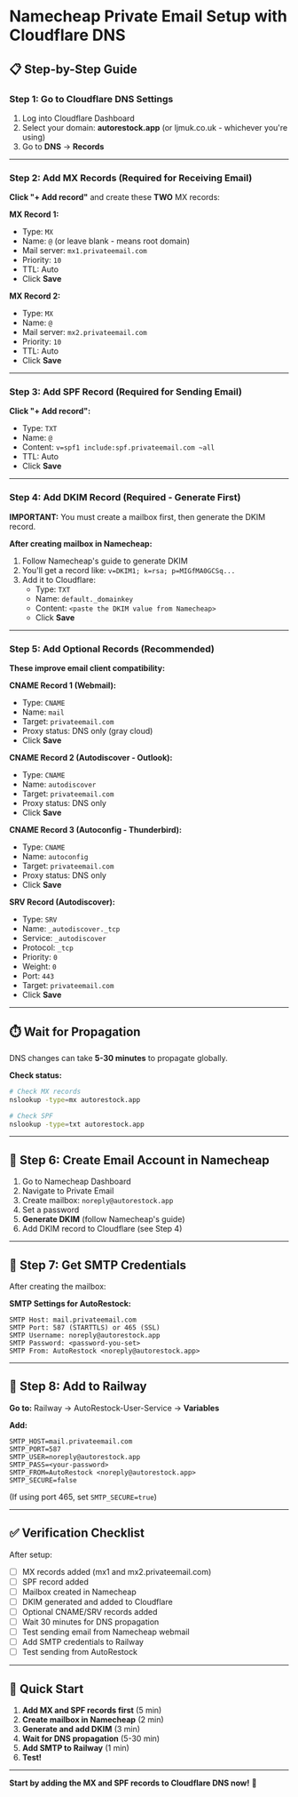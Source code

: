 # Namecheap Private Email Setup with Cloudflare DNS

## 📋 Step-by-Step Guide

### Step 1: Go to Cloudflare DNS Settings

1. Log into Cloudflare Dashboard
2. Select your domain: **autorestock.app** (or ljmuk.co.uk - whichever you're using)
3. Go to **DNS** → **Records**

---

### Step 2: Add MX Records (Required for Receiving Email)

**Click "+ Add record"** and create these **TWO** MX records:

**MX Record 1:**
- Type: `MX`
- Name: `@` (or leave blank - means root domain)
- Mail server: `mx1.privateemail.com`
- Priority: `10`
- TTL: Auto
- Click **Save**

**MX Record 2:**
- Type: `MX`
- Name: `@`
- Mail server: `mx2.privateemail.com`
- Priority: `10`
- TTL: Auto
- Click **Save**

---

### Step 3: Add SPF Record (Required for Sending Email)

**Click "+ Add record":**

- Type: `TXT`
- Name: `@`
- Content: `v=spf1 include:spf.privateemail.com ~all`
- TTL: Auto
- Click **Save**

---

### Step 4: Add DKIM Record (Required - Generate First)

**IMPORTANT:** You must create a mailbox first, then generate the DKIM record.

**After creating mailbox in Namecheap:**
1. Follow Namecheap's guide to generate DKIM
2. You'll get a record like: `v=DKIM1; k=rsa; p=MIGfMA0GCSq...`
3. Add it to Cloudflare:
   - Type: `TXT`
   - Name: `default._domainkey`
   - Content: `<paste the DKIM value from Namecheap>`
   - Click **Save**

---

### Step 5: Add Optional Records (Recommended)

**These improve email client compatibility:**

**CNAME Record 1 (Webmail):**
- Type: `CNAME`
- Name: `mail`
- Target: `privateemail.com`
- Proxy status: DNS only (gray cloud)
- Click **Save**

**CNAME Record 2 (Autodiscover - Outlook):**
- Type: `CNAME`
- Name: `autodiscover`
- Target: `privateemail.com`
- Proxy status: DNS only
- Click **Save**

**CNAME Record 3 (Autoconfig - Thunderbird):**
- Type: `CNAME`
- Name: `autoconfig`
- Target: `privateemail.com`
- Proxy status: DNS only
- Click **Save**

**SRV Record (Autodiscover):**
- Type: `SRV`
- Name: `_autodiscover._tcp`
- Service: `_autodiscover`
- Protocol: `_tcp`
- Priority: `0`
- Weight: `0`
- Port: `443`
- Target: `privateemail.com`
- Click **Save**

---

## ⏱️ Wait for Propagation

DNS changes can take **5-30 minutes** to propagate globally.

**Check status:**
```bash
# Check MX records
nslookup -type=mx autorestock.app

# Check SPF
nslookup -type=txt autorestock.app
```

---

## 📧 Step 6: Create Email Account in Namecheap

1. Go to Namecheap Dashboard
2. Navigate to Private Email
3. Create mailbox: `noreply@autorestock.app`
4. Set a password
5. **Generate DKIM** (follow Namecheap's guide)
6. Add DKIM record to Cloudflare (see Step 4)

---

## 🔧 Step 7: Get SMTP Credentials

After creating the mailbox:

**SMTP Settings for AutoRestock:**
```
SMTP Host: mail.privateemail.com
SMTP Port: 587 (STARTTLS) or 465 (SSL)
SMTP Username: noreply@autorestock.app
SMTP Password: <password-you-set>
SMTP From: AutoRestock <noreply@autorestock.app>
```

---

## 🚀 Step 8: Add to Railway

**Go to:** Railway → AutoRestock-User-Service → **Variables**

**Add:**
```
SMTP_HOST=mail.privateemail.com
SMTP_PORT=587
SMTP_USER=noreply@autorestock.app
SMTP_PASS=<your-password>
SMTP_FROM=AutoRestock <noreply@autorestock.app>
SMTP_SECURE=false
```

(If using port 465, set `SMTP_SECURE=true`)

---

## ✅ Verification Checklist

After setup:
- [ ] MX records added (mx1 and mx2.privateemail.com)
- [ ] SPF record added
- [ ] Mailbox created in Namecheap
- [ ] DKIM generated and added to Cloudflare
- [ ] Optional CNAME/SRV records added
- [ ] Wait 30 minutes for DNS propagation
- [ ] Test sending email from Namecheap webmail
- [ ] Add SMTP credentials to Railway
- [ ] Test sending from AutoRestock

---

## 🎯 Quick Start

1. **Add MX and SPF records first** (5 min)
2. **Create mailbox in Namecheap** (2 min)
3. **Generate and add DKIM** (3 min)
4. **Wait for DNS propagation** (5-30 min)
5. **Add SMTP to Railway** (1 min)
6. **Test!**

---

**Start by adding the MX and SPF records to Cloudflare DNS now!** 📧



